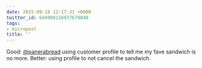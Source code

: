 ```yaml
---
date: 2015-09-18 12:17:31 +0000
twitter_id: 644908116937678848
tags:
- micropost
title: ''
---
```


Good: [@panerabread](https://twitter.com/panerabread) using customer profile to tell me my fave sandwich is no more. Better: using profile to not cancel the sandwich.

